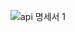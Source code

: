 ![api 명세서 1](https://user-images.githubusercontent.com/34921641/150788175-2e6336f5-1e79-4448-a49d-5924227b33be.jpg)
